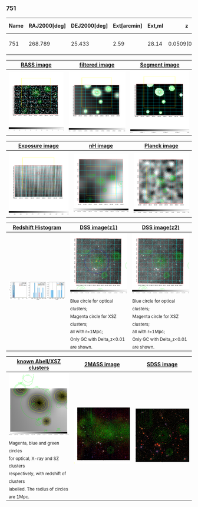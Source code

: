 <div STYLE="page-break-after: always;"></div>

### 751

|Name|RAJ2000[deg]|DEJ2000[deg] |Ext[arcmin]| Ext,ml | z | z_src| C|GC(XSZ,Delta_z<0.01)| GC(OPT,Delta_z<0.01)|GC| R_sig[arcmin] | R500[arcmin] | R500[Mpc]| CRsig[c/s] | CR500[c/s] |L500[1E44 erg/s]|F500[1E-12 erg/s/cm^2]| M500[1E14 Msun]|Tx[keV]|Cnt_sig|Beta|Rc[arcmin]|Comment|Alias|
|---|---|---|---|---|---|------|---|--------|---------|----------|---|---|---|---|---|---|---|---|---|---|---|---|---|---|
|751| 268.789| 25.433| 2.59| 28.14| 0.0509(0.006)| z1, z_opt| S| -| N| C, N, W| 12.356| 9.758| 0.582| 0.092(0.036)| 0.089(0.035)| 0.079(0.017)| 1.284(0.271)| 0.59(0.06)| 1.57(0.11)| 68.7| 0.901(-0.106+0.071)| 4.338(-0.761+0.599)| -| t107|

|[RASS image](../image/751/751_img.pdf)|[filtered image](../image/751/751_fil.pdf)|[Segment image](../image/751/751_seg.pdf)|
|-------------------|--------------------|-------------------|
| <img src="../image/751/751_img.png" width="300">  | <img src="../image/751/751_fil.png" width="300">   | <img src="../image/751/751_seg.png" width="300">  |

|[Exposure image](../image/751/751_mex.pdf)| [nH image](../image/751/751_nh.pdf)| [Planck image](../image/751/751_p.pdf)|
|-------------------|--------------------|-------------------|
|<img src="../image/751/751_mex.png" width="300">   | <img src="../image/751/751_nh.png" width="300">    | <img src="../image/751/751_p.png" width="300"> |

|[Redshift Histogram](../image/751/751_zg.pdf) | [DSS image(z1)](../image/751/751_dss_z1.pdf)      |  [DSS image(z2)](../image/751/751_dss_z2.pdf)    |
|-------------------|--------------------|-------------------|
|<img src="../image/751/751_zg.png" width="300"> |<img src="../image/751/751_dss_z1.png" width="300"> <sub><br>Blue circle for optical clusters; <br>Magenta circle for XSZ clusters; <br>all with r=1Mpc; <br>Only GC with Delta_z<0.01 are shown. </sub>| <img src="../image/751/751_dss_z2.png" width="300"><sub><br>Blue circle for optical clusters; <br>Magenta circle for XSZ clusters; <br>all with r=1Mpc; <br>Only GC with Delta_z<0.01 are shown. </sub> |

|[known Abell/XSZ clusters](../image/751/751_gc.pdf) | [2MASS image](../image/751/751_2mass.pdf)      |[SDSS image](../image/751/751_sdss.pdf)   |
|-------------------|-------------------|-------------------|
|<img src=../image/751/751_gc.png width="300"> <br><sub>Magenta, blue and green circles <br>for optical, X-ray and SZ clusters <br>respectively, with redshift of clusters <br>labelled. The radius of circles <br>are 1Mpc.</sub>|<img src="../image/751/751_2mass.png" width="300">  | <img src="../image/751/751_sdss.png" width="300">  |





